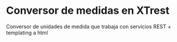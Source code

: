 # Conversor de medidas en XTrest



 Conversor de unidades de medida que trabaja con servicios REST + templating a html
